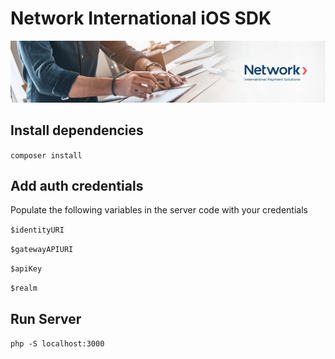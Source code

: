 # Network International iOS SDK

![Banner](assets/banner.jpg)

## Install dependencies

`composer install`

## Add auth credentials

Populate the following variables in the server code with your credentials

`$identityURI`

`$gatewayAPIURI`

`$apiKey`

`$realm`

## Run Server

`php -S localhost:3000`